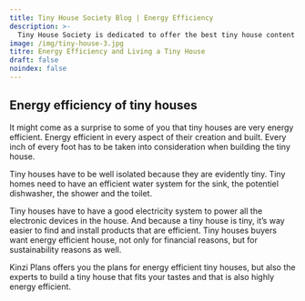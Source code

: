 ```yaml
---
title: Tiny House Society Blog | Energy Efficiency
description: >-
  Tiny House Society is dedicated to offer the best tiny house content on any topic. We hold energy efficiency as a core value.
image: /img/tiny-house-3.jpg
titre: Energy Efficiency and Living a Tiny House
draft: false
noindex: false
---
```

## Energy efficiency of tiny houses

<!-- split -->
It might come as a surprise to some of you that tiny houses are very energy efficient. Energy efficient in every aspect of their creation and built. Every inch of every foot has to be taken into consideration when building the tiny house. 

Tiny houses have to be well isolated because they are evidently tiny. Tiny homes need to have an efficient water system for the sink, the potentiel dishwasher, the shower and the toilet. 

<!-- split -->
Tiny houses have to have a good electricity system to power all the electronic devices in the house. And because a tiny house is tiny, it’s way easier to find and install products that are efficient. Tiny houses buyers want energy efficient house, not only for financial reasons, but for sustainability reasons as well. 

Kinzi Plans offers you the plans for energy efficient tiny houses, but also the experts to build a tiny house that fits your tastes and that is also highly energy efficient. 
